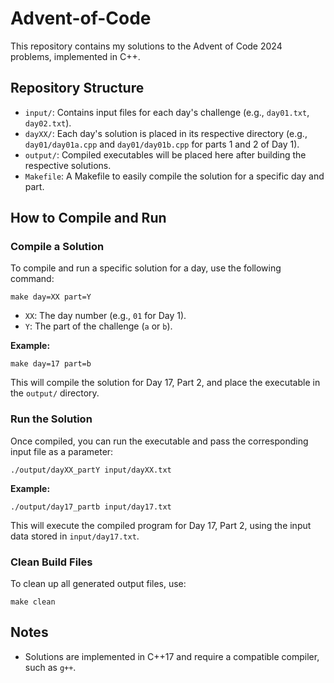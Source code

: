 # Advent-of-Code
This repository contains my solutions to the Advent of Code 2024 problems, implemented in C++.

## Repository Structure

- `input/`: Contains input files for each day's challenge (e.g., `day01.txt`, `day02.txt`).
- `dayXX/`: Each day's solution is placed in its respective directory (e.g., `day01/day01a.cpp` and `day01/day01b.cpp` for parts 1 and 2 of Day 1).
- `output/`: Compiled executables will be placed here after building the respective solutions.
- `Makefile`: A Makefile to easily compile the solution for a specific day and part.

## How to Compile and Run

### Compile a Solution
To compile and run a specific solution for a day, use the following command:
```console
make day=XX part=Y
```
- `XX`: The day number (e.g., `01` for Day 1).
- `Y`: The part of the challenge (`a` or `b`).

**Example:**
```console
make day=17 part=b
```
This will compile the solution for Day 17, Part 2, and place the executable in the `output/` directory.

### Run the Solution
Once compiled, you can run the executable and pass the corresponding input file as a parameter:
```console
./output/dayXX_partY input/dayXX.txt
```

**Example:**
```console
./output/day17_partb input/day17.txt
```
This will execute the compiled program for Day 17, Part 2, using the input data stored in `input/day17.txt`.

### Clean Build Files
To clean up all generated output files, use:
```console
make clean
```

## Notes 
- Solutions are implemented in C++17 and require a compatible compiler, such as `g++`.
